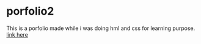 # porfolio2
This is a porfolio made while i was doing hml and css for learning purpose.
[link here](https://porfolioavi-ugej.vercel.app/)
